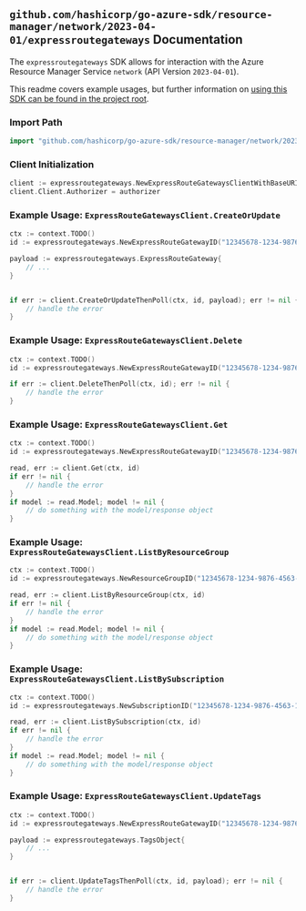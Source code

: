
## `github.com/hashicorp/go-azure-sdk/resource-manager/network/2023-04-01/expressroutegateways` Documentation

The `expressroutegateways` SDK allows for interaction with the Azure Resource Manager Service `network` (API Version `2023-04-01`).

This readme covers example usages, but further information on [using this SDK can be found in the project root](https://github.com/hashicorp/go-azure-sdk/tree/main/docs).

### Import Path

```go
import "github.com/hashicorp/go-azure-sdk/resource-manager/network/2023-04-01/expressroutegateways"
```


### Client Initialization

```go
client := expressroutegateways.NewExpressRouteGatewaysClientWithBaseURI("https://management.azure.com")
client.Client.Authorizer = authorizer
```


### Example Usage: `ExpressRouteGatewaysClient.CreateOrUpdate`

```go
ctx := context.TODO()
id := expressroutegateways.NewExpressRouteGatewayID("12345678-1234-9876-4563-123456789012", "example-resource-group", "expressRouteGatewayValue")

payload := expressroutegateways.ExpressRouteGateway{
	// ...
}


if err := client.CreateOrUpdateThenPoll(ctx, id, payload); err != nil {
	// handle the error
}
```


### Example Usage: `ExpressRouteGatewaysClient.Delete`

```go
ctx := context.TODO()
id := expressroutegateways.NewExpressRouteGatewayID("12345678-1234-9876-4563-123456789012", "example-resource-group", "expressRouteGatewayValue")

if err := client.DeleteThenPoll(ctx, id); err != nil {
	// handle the error
}
```


### Example Usage: `ExpressRouteGatewaysClient.Get`

```go
ctx := context.TODO()
id := expressroutegateways.NewExpressRouteGatewayID("12345678-1234-9876-4563-123456789012", "example-resource-group", "expressRouteGatewayValue")

read, err := client.Get(ctx, id)
if err != nil {
	// handle the error
}
if model := read.Model; model != nil {
	// do something with the model/response object
}
```


### Example Usage: `ExpressRouteGatewaysClient.ListByResourceGroup`

```go
ctx := context.TODO()
id := expressroutegateways.NewResourceGroupID("12345678-1234-9876-4563-123456789012", "example-resource-group")

read, err := client.ListByResourceGroup(ctx, id)
if err != nil {
	// handle the error
}
if model := read.Model; model != nil {
	// do something with the model/response object
}
```


### Example Usage: `ExpressRouteGatewaysClient.ListBySubscription`

```go
ctx := context.TODO()
id := expressroutegateways.NewSubscriptionID("12345678-1234-9876-4563-123456789012")

read, err := client.ListBySubscription(ctx, id)
if err != nil {
	// handle the error
}
if model := read.Model; model != nil {
	// do something with the model/response object
}
```


### Example Usage: `ExpressRouteGatewaysClient.UpdateTags`

```go
ctx := context.TODO()
id := expressroutegateways.NewExpressRouteGatewayID("12345678-1234-9876-4563-123456789012", "example-resource-group", "expressRouteGatewayValue")

payload := expressroutegateways.TagsObject{
	// ...
}


if err := client.UpdateTagsThenPoll(ctx, id, payload); err != nil {
	// handle the error
}
```
